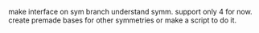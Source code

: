 

make interface on sym branch understand symm. support only 4 for now.
create premade bases for other symmetries or make a script to do it.